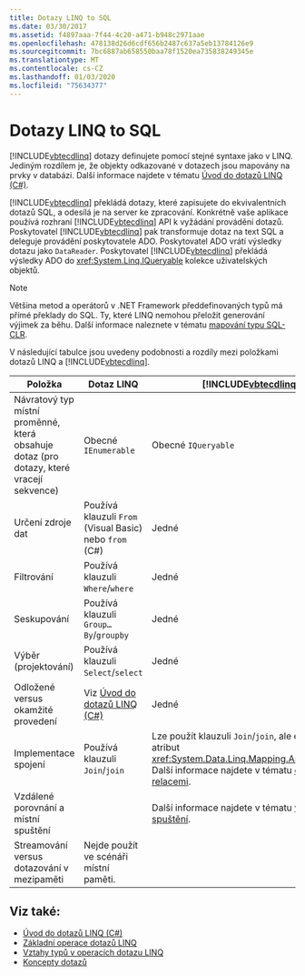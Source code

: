 ```yaml
---
title: Dotazy LINQ to SQL
ms.date: 03/30/2017
ms.assetid: f4897aaa-7f44-4c20-a471-b948c2971aae
ms.openlocfilehash: 478138d26d6cdf656b2487c637a5eb13784126e9
ms.sourcegitcommit: 7bc6887ab658550baa78f1520ea735838249345e
ms.translationtype: MT
ms.contentlocale: cs-CZ
ms.lasthandoff: 01/03/2020
ms.locfileid: "75634377"
---
```

# <a name="linq-to-sql-queries"></a>Dotazy LINQ to SQL
[!INCLUDE[vbtecdlinq](../../../../../../includes/vbtecdlinq-md.md)] dotazy definujete pomocí stejné syntaxe jako v LINQ. Jediným rozdílem je, že objekty odkazované v dotazech jsou mapovány na prvky v databázi. Další informace najdete v tématu [Úvod do dotazů LINQ (C#)](../../../../../csharp/programming-guide/concepts/linq/introduction-to-linq-queries.md).  
  
 [!INCLUDE[vbtecdlinq](../../../../../../includes/vbtecdlinq-md.md)] překládá dotazy, které zapisujete do ekvivalentních dotazů SQL, a odesílá je na server ke zpracování. Konkrétně vaše aplikace používá rozhraní [!INCLUDE[vbtecdlinq](../../../../../../includes/vbtecdlinq-md.md)] API k vyžádání provádění dotazů. Poskytovatel [!INCLUDE[vbtecdlinq](../../../../../../includes/vbtecdlinq-md.md)] pak transformuje dotaz na text SQL a deleguje provádění poskytovatele ADO. Poskytovatel ADO vrátí výsledky dotazu jako `DataReader`. Poskytovatel [!INCLUDE[vbtecdlinq](../../../../../../includes/vbtecdlinq-md.md)] překládá výsledky ADO do <xref:System.Linq.IQueryable> kolekce uživatelských objektů.  
  
> [!NOTE]
> Většina metod a operátorů v .NET Framework předdefinovaných typů má přímé překlady do SQL. Ty, které LINQ nemohou přeložit generování výjimek za běhu. Další informace naleznete v tématu [mapování typu SQL-CLR](sql-clr-type-mapping.md).  
  
 V následující tabulce jsou uvedeny podobnosti a rozdíly mezi položkami dotazů LINQ a [!INCLUDE[vbtecdlinq](../../../../../../includes/vbtecdlinq-md.md)].  
  
|Položka|Dotaz LINQ|[!INCLUDE[vbtecdlinq](../../../../../../includes/vbtecdlinq-md.md)] dotaz|  
|----------|----------------|----------------------------------------------------------------------|  
|Návratový typ místní proměnné, která obsahuje dotaz (pro dotazy, které vracejí sekvence)|Obecné `IEnumerable`|Obecné `IQueryable`|  
|Určení zdroje dat|Používá klauzuli `From` (Visual Basic) nebo `from` (C#)|Jedné|  
|Filtrování|Používá klauzuli `Where`/`where`|Jedné|  
|Seskupování|Používá klauzuli `Group…By`/`groupby`|Jedné|  
|Výběr (projektování)|Používá klauzuli `Select`/`select`|Jedné|  
|Odložené versus okamžité provedení|Viz [Úvod do dotazů LINQ (C#)](../../../../../csharp/programming-guide/concepts/linq/introduction-to-linq-queries.md)|Jedné|  
|Implementace spojení|Používá klauzuli `Join`/`join`|Lze použít klauzuli `Join`/`join`, ale efektivněji používá atribut <xref:System.Data.Linq.Mapping.AssociationAttribute>. Další informace najdete v tématu [dotazování napříč relacemi](querying-across-relationships.md).|  
|Vzdálené porovnání a místní spuštění||Další informace najdete v tématu [vzdálené a místní spuštění](remote-vs-local-execution.md).|  
|Streamování versus dotazování v mezipaměti|Nejde použít ve scénáři místní paměti.||  
  
## <a name="see-also"></a>Viz také:

- [Úvod do dotazů LINQ (C#)](../../../../../csharp/programming-guide/concepts/linq/introduction-to-linq-queries.md)
- [Základní operace dotazů LINQ](../../../../../csharp/programming-guide/concepts/linq/basic-linq-query-operations.md)
- [Vztahy typů v operacích dotazu LINQ](../../../../../csharp/programming-guide/concepts/linq/type-relationships-in-linq-query-operations.md)
- [Koncepty dotazů](query-concepts.md)
